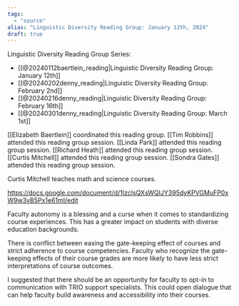 ```yaml
---
tags:
  - "source"
alias: "Linguistic Diversity Reading Group: January 12th, 2024"
draft: true
---
```


Linguistic Diversity Reading Group Series:
- [[@20240112baertlein_reading|Linguistic Diversity Reading Group: January 12th]]
- [[@20240202denny_reading|Linguistic Diversity Reading Group: February 2nd]]
- [[@20240216denny_reading|Linguistic Diversity Reading Group: February 16th]]
- [[@20240301denny_reading|Linguistic Diversity Reading Group: March 1st]]

[[Elizabeth Baertlein]] coordinated this reading group.
[[Tim Robbins]] attended this reading group session.
[[Linda Park]] attended this reading group session.
[[Richard Heath]] attended this reading group session.
[[Curtis Mitchell]] attended this reading group session.
[[Sondra Gates]] attended this reading group session.

Curtis Mitchell teaches math and science courses.

https://docs.google.com/document/d/1lzcIsQXsWQIJY395dyKPVGMuFP0xW9w3vB5Px1e61mI/edit

Faculty autonomy is a blessing and a curse when it comes to standardizing course experiences. This has a greater impact on students with diverse education backgrounds.

There is conflict between easing the gate-keeping effect of courses and strict adherence to course competencies. Faculty who recognize the gate-keeping effects of their course grades are more likely to have less strict interpretations of course outcomes.

I suggested that there should be an opportunity for faculty to opt-in to communication with TRIO support specialists. This could open dialogue that can help faculty build awareness and accessibility into their courses.